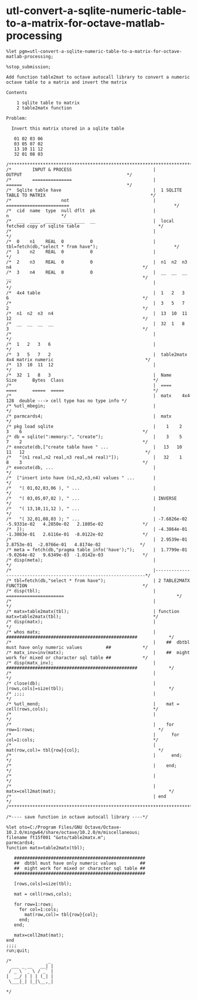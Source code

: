 # utl-convert-a-sqlite-numeric-table-to-a-matrix-for-octave-matlab-processing
    %let pgm=utl-convert-a-sqlite-numeric-table-to-a-matrix-for-octave-matlab-processing;

    %stop_submission;

    Add function table2mat to octave autocall library to convert a numeric octave table to a matrix and invert the matrix

    Contents

        1 sqlite table to matrix
        2 table2matx function

    Problem:

      Invert this matrix stored in a sqlite table

       01 02 03 06
       03 05 07 02
       13 10 11 12
       32 01 08 03

    /***************************************************************************************************************************/
    /*        INPUT & PROCESS                               |                    OUTPUT                                        */
    /*        ===============                               |                    ======                                        */
    /*  Sqlite table have                                   |  1 SQLITE TABLE TO MATRIX                                        */
    /*                   not                                |  ========================                                        */
    /*  cid  name  type  null dflt  pk                      |                                             n                    */
    /*  ___  ____  ____  ____ ____  __                      |  local fetched copy of sqlite table                              */
    /*                                                      |                                                                  */
    /*  0    n1    REAL  0          0                       |  tbl=fetch(db,"select * from have");                             */
    /*  1    n2    REAL  0          0                       |                                                                  */
    /*  2    n3    REAL  0          0                       |  n1  n2  n3  n4                                                  */
    /*  3    n4    REAL  0          0                       |  __  __  __  __                                                  */
    /*                                                      |                                                                  */
    /*  4x4 table                                           |  1   2   3   6                                                   */
    /*                                                      |  3   5   7   2                                                   */
    /*  n1  n2  n3  n4                                      |  13  10  11  12                                                  */
    /*  __  __  __  __                                      |  32  1   8   3                                                   */
    /*                                                      |                                                                  */
    /*  1   2   3   6                                       |                                                                  */
    /*  3   5   7   2                                       |  table2matx 4x4 matrix numeric                                   */
    /*  13  10  11  12                                      |                                                                  */
    /*  32  1   8   3                                       |  Name    Size      Bytes  Class                                  */
    /*                                                      |  ====    ====      =====  =====                                  */
    /*                                                      |  matx    4x4         128  double ---> cell type has no type info */
    /* %utl_mbegin;                                         |                                                                  */
    /* parmcards4;                                          |  matx                                                            */
    /* pkg load sqlite                                      |    1    2    3    6                                              */
    /* db = sqlite(":memory:", "create");                   |    3    5    7    2                                              */
    /* execute(db,["create table have " ...                 |   13   10   11   12                                              */
    /*   "(n1 real,n2 real,n3 real,n4 real)"]);             |   32    1    8    3                                              */
    /* execute(db, ...                                      |                                                                  */
    /*  ["insert into have (n1,n2,n3,n4) values " ...       |                                                                  */
    /*   "( 01,02,03,06 ), " ...                            |                                                                  */
    /*   "( 03,05,07,02 ), " ...                            | INVERSE                                                          */
    /*   "( 13,10,11,12 ), " ...                            |                                                                  */
    /*   "( 32,01,08,03 ); " ...                            | -7.6826e-02  -5.9331e-02   4.2850e-02   2.1805e-02               */
    /*  ]);                                                 | -4.3864e-01  -1.3083e-01   2.6116e-01  -8.0122e-02               */
    /*                                                      |  2.9539e-01   2.8753e-01  -2.0766e-01   4.8174e-02               */
    /* meta = fetch(db,"pragma table_info('have');");       |  1.7799e-01  -9.0264e-02   9.6349e-03  -1.0142e-03               */
    /* disp(meta);                                          |                                                                  */
    /*                                                      |------------------------------------------------------------------*/
    /* tbl=fetch(db,"select * from have");                  | 2 TABLE2MATX FUNCTION                                            */
    /* disp(tbl);                                           | ======================                                           */
    /*                                                      |                                                                  */
    /* matx=table2matx(tbl);                                | function matx=table2matx(tbl);                                   */
    /* disp(matx);                                          |                                                                  */
    /* whos matx;                                           |    ##################################################            */
    /*                                                      |    ##  dbtbl must have only numeric values         ##            */
    /* matx_inv=inv(matx);                                  |    ##  might work for mixed or character sql table ##            */
    /* disp(matx_inv);                                      |    ##################################################            */
    /*                                                      |                                                                  */
    /* close(db);                                           |    [rows,cols]=size(tbl);                                        */
    /* ;;;;                                                 |                                                                  */
    /* %utl_mend;                                           |    mat = cell(rows,cols);                                        */
    /*                                                      |                                                                  */
    /*                                                      |    for row=1:rows;                                               */
    /*                                                      |      for col=1:cols;                                             */
    /*                                                      |        mat(row,col)= tbl{row}{col};                              */
    /*                                                      |      end;                                                        */
    /*                                                      |    end;                                                          */
    /*                                                      |                                                                  */
    /*                                                      |    matx=cell2mat(mat);                                           */
    /*                                                      | end                                                              */
    /***************************************************************************************************************************/

    /*---- save function in octave autocall library ----*/

    %let oto=C:/Program Files/GNU Octave/Octave-10.2.0/mingw64/share/octave/10.2.0/m/miscellaneous;
    filename ft15f001 "&oto/table2matx.m";
    parmcards4;
    function matx=table2matx(tbl);

       ##################################################
       ##  dbtbl must have only numeric values         ##
       ##  might work for mixed or character sql table ##
       ##################################################

       [rows,cols]=size(tbl);

       mat = cell(rows,cols);

       for row=1:rows;
         for col=1:cols;
           mat(row,col)= tbl{row}{col};
         end;
       end;

       matx=cell2mat(mat);
    end
    ;;;;
    run;quit;

    /*              _
      ___ _ __   __| |
     / _ \ `_ \ / _` |
    |  __/ | | | (_| |
     \___|_| |_|\__,_|

    */

  
